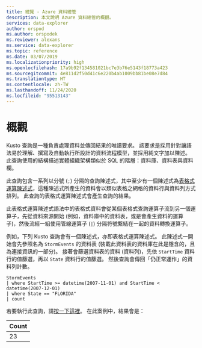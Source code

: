 ```yaml
---
title: 總覽 - Azure 資料總管
description: 本文說明 Azure 資料總管的概觀。
services: data-explorer
author: orspod
ms.author: orspodek
ms.reviewer: alexans
ms.service: data-explorer
ms.topic: reference
ms.date: 03/07/2019
ms.localizationpriority: high
ms.openlocfilehash: 17a9b92f134581021bc7e3b76e5143f18773a423
ms.sourcegitcommit: 4e811d2f50d41c6e220b4ab1009bb81be08e7d84
ms.translationtype: HT
ms.contentlocale: zh-TW
ms.lasthandoff: 11/24/2020
ms.locfileid: "95513143"
---
```

# <a name="overview"></a>概觀

Kusto 查詢是一種負責處理資料並傳回結果的唯讀要求。
該要求是採用針對讓語法易於理解、撰寫及自動執行所設計的資料流程模型，並採用純文字加以陳述。 此查詢使用的結構描述實體組織架構類似於 SQL 的階層：資料庫、資料表與資料欄。

此查詢包含一系列以分號 (`;`) 分隔的查詢陳述式，其中至少有一個陳述式為[表格式運算陳述式](tabularexpressionstatements.md)，這種陳述式所產生的資料會以類似表格之網格的資料行與資料列方式排列。 此查詢的表格式運算陳述式會產生查詢的結果。

此表格式運算陳述式語法中的表格式資料會從某個表格式查詢運算子流到另一個運算子，先從資料來源開始 (例如，資料庫中的資料表，或是會產生資料的運算子)，然後流經一組使用管線運算子 (`|`) 分隔符號繫結在一起的資料轉換運算子。

例如，下列 Kusto 查詢會有一個陳述式，亦即表格式運算陳述式。 此陳述式一開始會先參照名為 `StormEvents` 的資料表 (裝載此資料表的資料庫在此是隱含的，且為連接資訊的一部分)。 接著會篩選資料表的資料 (資料列)，先依 `StartTime` 資料行的值篩選，再以 `State` 資料行的值篩選。 然後查詢會傳回「仍正常運作」的資料列計數。

<!-- csl: https://help.kusto.windows.net:443/Samples -->
```kusto
StormEvents 
| where StartTime >= datetime(2007-11-01) and StartTime < datetime(2007-12-01)
| where State == "FLORIDA"  
| count 
```

若要執行此查詢，請[按一下這裡](https://dataexplorer.azure.com/clusters/help/databases/Samples?query=H4sIAAAAAAAAAwsuyS/KdS1LzSspVuDlqlEoz0gtSlUILkksKgnJzE1VsLNVSEksSS0BsjWMDAzMdQ0NdQ0MNRUS81KQVNmgKzICKUIxryRVwdZWQcnNxz/I08VRSQFsW3J+aV6JAgAwMx4+hAAAAA==)。
在此案例中，結果會是：

|Count|
|-----|
|   23|

